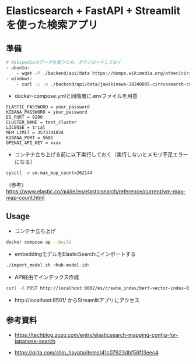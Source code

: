 # Elasticsearch + FastAPI + Streamlit を使った検索アプリ

## 準備

```bash
# Wikipediaのデータを使うため、ダウンロードしておく
- ubuntu: 
    - wget -P ./backend/api/data https://dumps.wikimedia.org/other/cirrussearch/current/jawikibooks-20240812-cirrussearch-general.json.gz 
- windows: 
    - curl -L -o ./backend/api/data/jawikinews-20240805-cirrussearch-content.json.gz https://dumps.wikimedia.org/other/cirrussearch/current/jawikibooks-20240812-cirrussearch-general.json.gz 
```

- docker-compose.ymlと同階層に.envファイルを用意

```env
ELASTIC_PASSWORD = your_password
KIBANA_PASSWORD = your_password
ES_PORT = 9200
CLUSTER_NAME = test_cluster
LICENSE = trial
MEM_LIMIT = 3573741824
KIBANA_PORT = 5601
OPENAI_API_KEY = xxxx
```

- コンテナ立ち上げる前に以下実行しておく（実行しないとメモリ不足エラーになる）

``` bash
sysctl -w vm.max_map_count=262144
```

（参考） https://www.elastic.co/guide/en/elasticsearch/reference/current/vm-max-map-count.html

## Usage

- コンテナ立ち上げ

```bash
docker compose up --build
```

- embeddingモデルをElasticSearchにインポートする

```bash
./import_model.sh <hub-model-id>
```

- API経由でインデックス作成

```bash
curl -X POST http://localhost:8002/es/create_index/bert-vector-index-01/cl-tohoku__bert-base-japanese-v2
```

- http://localhost:8501/ からStreamlitアプリにアクセス


## 参考資料

- https://techblog.zozo.com/entry/elasticsearch-mapping-config-for-japanese-search

- https://qiita.com/shin_hayata/items/41c07923dbf58f13eec4